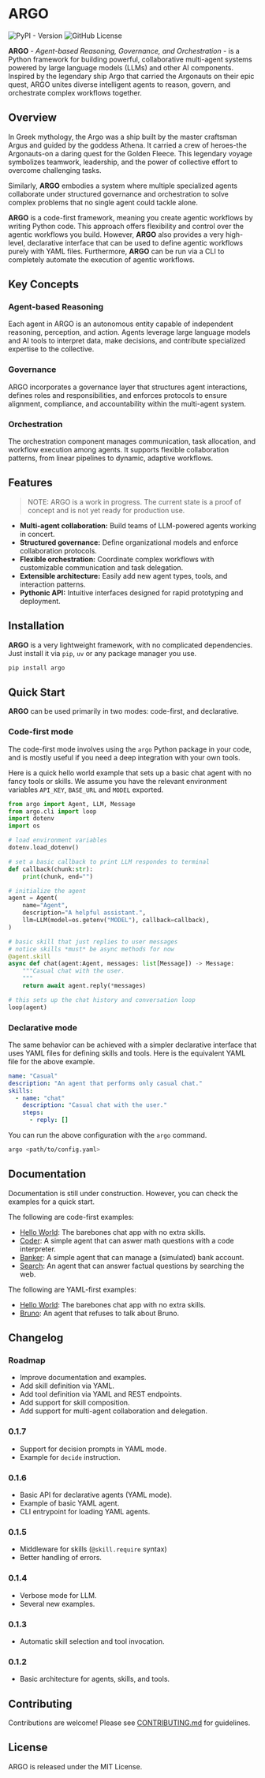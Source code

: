 # ARGO

![PyPI - Version](https://img.shields.io/pypi/v/argo-ai) ![GitHub License](https://img.shields.io/github/license/apiad/argo)



**ARGO** - *Agent-based Reasoning, Governance, and Orchestration* - is a Python framework for building powerful, collaborative multi-agent systems powered by large language models (LLMs) and other AI components. Inspired by the legendary ship Argo that carried the Argonauts on their epic quest, ARGO unites diverse intelligent agents to reason, govern, and orchestrate complex workflows together.

## Overview

In Greek mythology, the Argo was a ship built by the master craftsman Argus and guided by the goddess Athena. It carried a crew of heroes-the Argonauts-on a daring quest for the Golden Fleece. This legendary voyage symbolizes teamwork, leadership, and the power of collective effort to overcome challenging tasks.

Similarly, **ARGO** embodies a system where multiple specialized agents collaborate under structured governance and orchestration to solve complex problems that no single agent could tackle alone.

**ARGO** is a code-first framework, meaning you create agentic workflows by writing Python code. This approach offers flexibility and control over the agentic workflows you build. However, **ARGO** also provides a very high-level, declarative interface that can be used to define agentic workflows purely with YAML files. Furthermore, **ARGO** can be run via a CLI to completely automate the execution of agentic workflows.

## Key Concepts

### Agent-based Reasoning
Each agent in ARGO is an autonomous entity capable of independent reasoning, perception, and action. Agents leverage large language models and AI tools to interpret data, make decisions, and contribute specialized expertise to the collective.

### Governance
ARGO incorporates a governance layer that structures agent interactions, defines roles and responsibilities, and enforces protocols to ensure alignment, compliance, and accountability within the multi-agent system.

### Orchestration
The orchestration component manages communication, task allocation, and workflow execution among agents. It supports flexible collaboration patterns, from linear pipelines to dynamic, adaptive workflows.

## Features

> NOTE: ARGO is a work in progress. The current state is a proof of concept and is not yet ready for production use.

- **Multi-agent collaboration:** Build teams of LLM-powered agents working in concert.
- **Structured governance:** Define organizational models and enforce collaboration protocols.
- **Flexible orchestration:** Coordinate complex workflows with customizable communication and task delegation.
- **Extensible architecture:** Easily add new agent types, tools, and interaction patterns.
- **Pythonic API:** Intuitive interfaces designed for rapid prototyping and deployment.

## Installation

**ARGO** is a very lightweight framework, with no complicated dependencies. Just install it via `pip`, `uv` or any package manager you use.

```bash
pip install argo
```

## Quick Start

**ARGO** can be used primarily in two modes: code-first, and declarative.

### Code-first mode

The code-first mode involves using the `argo` Python package in your code, and is mostly useful if you need a deep integration with your own tools.

Here is a quick hello world example that sets up a basic chat agent with no fancy tools or skills.
We assume you have the relevant environment variables `API_KEY`, `BASE_URL` and `MODEL` exported.

```python
from argo import Agent, LLM, Message
from argo.cli import loop
import dotenv
import os

# load environment variables
dotenv.load_dotenv()

# set a basic callback to print LLM respondes to terminal
def callback(chunk:str):
    print(chunk, end="")

# initialize the agent
agent = Agent(
    name="Agent",
    description="A helpful assistant.",
    llm=LLM(model=os.getenv("MODEL"), callback=callback),
)

# basic skill that just replies to user messages
# notice skills *must* be async methods for now
@agent.skill
async def chat(agent:Agent, messages: list[Message]) -> Message:
    """Casual chat with the user.
    """
    return await agent.reply(*messages)

# this sets up the chat history and conversation loop
loop(agent)
```

### Declarative mode

The same behavior can be achieved with a simpler declarative interface that uses YAML files for defining skills and tools. Here is the equivalent YAML file for the above example.

```yaml
name: "Casual"
description: "An agent that performs only casual chat."
skills:
  - name: "chat"
    description: "Casual chat with the user."
    steps:
      - reply: []
```

You can run the above configuration with the `argo` command.

```bash
argo <path/to/config.yaml>
```

## Documentation

Documentation is still under construction. However, you can check the examples for a quick start.

The following are code-first examples:

- [Hello World](examples/hello_world.py): The barebones chat app with no extra skills.
- [Coder](examples/coder.py): A simple agent that can aswer math questions with a code interpreter.
- [Banker](examples/banker.py): A simple agent that can manage a (simulated) bank account.
- [Search](examples/search.py): An agent that can answer factual questions by searching the web.

The following are YAML-first examples:

- [Hello World](examples/hello_world.yaml): The barebones chat app with no extra skills.
- [Bruno](examples/bruno.yaml): An agent that refuses to talk about Bruno.

## Changelog

### Roadmap

- Improve documentation and examples.
- Add skill definition via YAML.
- Add tool definition via YAML and REST endpoints.
- Add support for skill composition.
- Add support for multi-agent collaboration and delegation.

### 0.1.7

- Support for decision prompts in YAML mode.
- Example for `decide` instruction.

### 0.1.6

- Basic API for declarative agents (YAML mode).
- Example of basic YAML agent.
- CLI entrypoint for loading YAML agents.

### 0.1.5

- Middleware for skills (`@skill.require` syntax)
- Better handling of errors.

### 0.1.4

- Verbose mode for LLM.
- Several new examples.

### 0.1.3

- Automatic skill selection and tool invocation.

### 0.1.2

- Basic architecture for agents, skills, and tools.

## Contributing

Contributions are welcome! Please see [CONTRIBUTING.md](CONTRIBUTING.md) for guidelines.

## License

ARGO is released under the MIT License.

